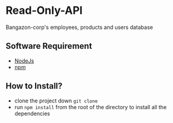 # Read-Only-API
Bangazon-corp's employees, products and users database

## Software Requirement
- [NodeJs](https://nodejs.org/en/)
- [npm](https://www.npmjs.com/)

## How to Install?
- clone the project down ```git clone```
- run ```npm install``` from the root of the directory to install all the dependencies

